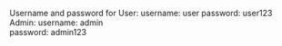 Username and password for 
User: 
  username: user
  password: user123
Admin:
  username: admin  
  password: admin123
